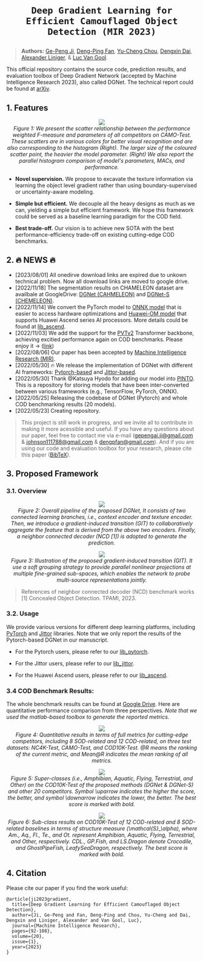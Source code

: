 # <p align=center>`Deep Gradient Learning for Efficient Camouflaged Object Detection (MIR 2023)`</p>

> **Authors:**
> [Ge-Peng Ji](https://github.com/GewelsJI),
> [Deng-Ping Fan](https://dengpingfan.github.io/),
> [Yu-Cheng Chou](https://github.com/johnson111788),
> [Dengxin Dai](https://vas.mpi-inf.mpg.de/dengxin/),
> [Alexander Liniger](https://people.ee.ethz.ch/~aliniger/), &
> [Luc Van Gool](https://ee.ethz.ch/the-department/faculty/professors/person-detail.OTAyMzM=.TGlzdC80MTEsMTA1ODA0MjU5.html).

This official repository contains the source code, prediction results, and evaluation toolbox of Deep Gradient Network (accepted by Machine Intelligence Research 2023), also called DGNet. The technical report could be found at [arXiv](https://arxiv.org/abs/2205.12853).


## 1. Features

<p align="center">
    <img src="assest/BubbleBarFig.png"/> <br />
    <em> 
    Figure 1: We present the scatter relationship between the performance weighted F-measure and parameters of all competitors on CAMO-Test. These scatters are in various colors for better visual recognition and are also corresponding to the histogram (Right).
    The larger size of the coloured scatter point, the heavier the model parameter. (Right) We also report the parallel histogram comparison of model's parameters, MACs, and performance.
    </em>
</p>

- **Novel supervision.** We propose to excavate the texture information via learning the object level gradient rather than using boundary-supervised or uncertainty-aware modeling.

- **Simple but efficient.** We decouple all the heavy designs as much as we can, yielding a simple but efficient framework. We hope this framework could be served as a baseline learning paradigm for the COD field.

- **Best trade-off.** Our vision is to achieve new SOTA with the best performance-efficiency trade-off on existing cutting-edge COD benchmarks.

## 2. :fire: NEWS :fire:

- [2023/08/01] All onedirve download links are expired due to unkown technical problem. Now all download links are moved to google drive.
- [2022/11/18] The segmentation results on CHAMELEON dataset are availbale at GoogleDrive: [DGNet (CAHMELEON)](https://drive.google.com/file/d/1-kvhYGUVvLSpI-YswxNu6G8iQhrWdQEP/view?usp=sharing) and [DGNet-S (CHEMELEON)](https://drive.google.com/file/d/1UZM9cV5YUtjK4g-hjopzd1lZHgoguAAb/view?usp=sharing).
- [2022/11/14] We convert the PyTorch model to [ONNX model](https://onnx.ai/) that is easier to access hardware optimizations and [Huawei-OM model](https://www.hiascend.com/software/mindx-sdk) that supports Huawei Ascend series AI processors. More details could be found at [lib_ascend](https://github.com/GewelsJI/DGNet/tree/main/lib_ascend).
- [2022/11/03] We add the support for the [PVTv2](https://github.com/whai362/PVT) Transformer backbone, achieving excitied performance again on COD benchmarks. Please enjoy it -> ([link](https://github.com/GewelsJI/DGNet/tree/main/lib_pytorch))
- [2022/08/06] Our paper has been accepted by [Machine Intelligence Research (MIR)](https://www.springer.com/journal/11633).
- [2022/05/30] :fire: We release the implementation of DGNet with different AI frameworks: [Pytorch-based](https://github.com/GewelsJI/DGNet/tree/main/jittor_lib) and [Jittor-based](https://github.com/GewelsJI/DGNet/tree/main/jittor_lib).
- [2022/05/30] Thank @Katsuya Hyodo for adding our model into [PINTO](https://github.com/PINTO0309/PINTO_model_zoo/tree/main/299_DGNet). This is a repository for storing models that have been inter-converted between various frameworks (e.g., TensorFlow, PyTorch, ONNX).
- [2022/05/25] Releasing the codebase of DGNet (Pytorch) and whole COD benchmarking results (20 models).
- [2022/05/23] Creating repository.

> This project is still work in progress, and we invite all to contribute in making it more acessible and useful. If you have any questions about our paper, feel free to contact me via e-mail (gepengai.ji@gmail.com & johnson111788@gmail.com & dengpfan@gmail.com). And if you are using our code and evaluation toolbox for your research, please cite this paper ([BibTeX](#4-citation)).

## 3. Proposed Framework

### 3.1. Overview

<p align="center">
    <img src="assest/DGNetFramework.png"/> <br />
    <em> 
    Figure 2: Overall pipeline of the proposed DGNet, It consists of two connected learning branches, i.e., context encoder and texture encoder. 
    Then, we introduce a gradient-induced transition (GIT) to collaboratively aggregate the feature that is derived from the above two encoders. Finally, a neighbor connected decoder (NCD [1]) is adopted to generate the prediction.
    </em>
</p>


<p align="center">
    <img src="assest/GIT.png"/> <br />
    <em> 
    Figure 3: Illustration of the proposed gradient-induced transition (GIT). 
    It use a soft grouping strategy to provide parallel nonlinear projections at multiple fine-grained sub-spaces, which enables the network to probe multi-source representations jointly.
    </em>
</p>


> References of neighbor connected decoder (NCD) benchmark works [1] Concealed Object Detection. TPAMI, 2023. <br>

### 3.2. Usage

We provide various versions for different deep learning platforms, including [PyTorch](https://github.com/pytorch/pytorch) and [Jittor](https://github.com/Jittor/jittor) libraries. Note that we only report the results of the Pytorch-based DGNet in our manuscript.

- For the Pytorch users, please refer to our [lib_pytorch](https://github.com/GewelsJI/DGNet/tree/main/lib_pytorch).

- For the Jittor users, please refer to our [lib_jittor](https://github.com/GewelsJI/DGNet/tree/main/lib_jittor).

- For the Huawei Ascend users, please refer to our [lib_ascend](https://github.com/GewelsJI/DGNet/tree/main/lib_ascend).

### 3.4 COD Benchmark Results:

The whole benchmark results can be found at [Google Drive](https://drive.google.com/file/d/1ld-FPFgTEC0iHpxBNSutNCCQ-8Coy5mt/view?usp=sharing). Here are quantitative performance comparison from three perspectives. *Note that we used the matlab-based toolbox to generate the reported metrics.*

<p align="center">
    <img src="assest/Benchmark.png"/> <br />
    <em> 
    Figure 4: Quantitative results in terms of full metrics for cutting-edge competitors, including 8 SOD-related and 12 COD-related, on three test datasets: NC4K-Test, CAMO-Test, and COD10K-Test. @R means the ranking of the current metric, and Mean@R indicates the mean ranking of all metrics.
    </em>

</p>

<p align="center">
    <img src="assest/SuperClass.png"/> <br />
    <em> 
    Figure 5: Super-classes (i.e., Amphibian, Aquatic, Flying, Terrestrial, and Other) on the COD10K-Test of the proposed methods (DGNet & DGNet-S) and other 20 competitors. Symbol \uparrow indicates the higher the score, the better, and symbol \downarrow indicates the lower, the better. The best score is marked with bold.
    </em>

</p>

<p align="center">
    <img src="assest/SubClass.png"/> <br />
    <em> 
    Figure 6: Sub-class results on COD10K-Test of 12 COD-related and 8 SOD-related baselines in terms of structure measure (\mathcal{S}_\alpha), where Am., Aq., Fl., Te., and  Ot. represent Amphibian, Aquatic, Flying, Terrestrial, and Other, respectively. CDL., GP.Fish, and LS.Dragon denote Crocodile, and  GhostPipeFish, LeafySeaDragon, respectively. The best score is marked with bold. 
    </em>

</p>

## 4. Citation

Please cite our paper if you find the work useful:

    @article{ji2023gradient,
      title={Deep Gradient Learning for Efficient Camouflaged Object Detection},
      author={Ji, Ge-Peng and Fan, Deng-Ping and Chou, Yu-Cheng and Dai, Dengxin and Liniger, Alexander and Van Gool, Luc},
      journal={Machine Intelligence Research},
      pages={92-108},
      volume={20},
      issue={1},
      year={2023}
    } 
